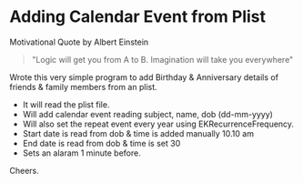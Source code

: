 # Adding Calendar Event from Plist
Motivational Quote by Albert Einstein
>"Logic will get you from A to B.
>Imagination will take you everywhere"

Wrote this very simple program to add Birthday & Anniversary details of friends & family members from an plist.

- It will read the plist file.
- Will add calendar event reading subject, name, dob (dd-mm-yyyy)
- Will also set the repeat event every year using EKRecurrenceFrequency. 
- Start date is read from dob & time is added manually 10.10 am 
- End date is read from dob & time is set 30  
- Sets an alaram 1 minute before.

Cheers.
